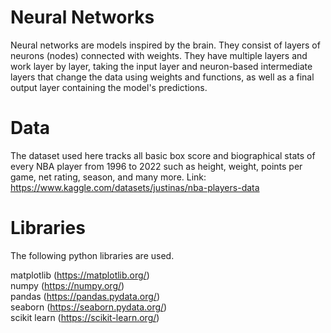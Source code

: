 # Neural Networks

Neural networks are models inspired by the brain. They consist of layers of neurons (nodes) connected with weights. They have multiple layers and work layer by layer, taking the input layer and neuron-based intermediate layers that change the data using weights and functions, as well as a final output layer containing the model's predictions.

# Data

The dataset used here tracks all basic box score and biographical stats of every NBA player from 1996 to 2022 such as height, weight, points per game, net rating, season, and many more. Link: https://www.kaggle.com/datasets/justinas/nba-players-data

# Libraries
The following python libraries are used.

matplotlib (https://matplotlib.org/)  
numpy (https://numpy.org/)  
pandas (https://pandas.pydata.org/)  
seaborn (https://seaborn.pydata.org/)  
scikit learn (https://scikit-learn.org/)  
